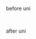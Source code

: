 before uni

<div itemscope itemtype="http://schema.org/Dataset">
  <span itemprop="name" value="Test dataset name value">&nbsp;</span>
  <meta itemprop="description" content="Description of the test dataset content" value="Description of the test dataset value" />
</div>

after uni
